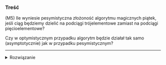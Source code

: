 ### Treść
(M5)
Ile wyniesie pesymistyczna złożoność algorytmu magicznych piątek, jeśli ciąg będziemy dzielić
na podciągi trójelementowe zamiast na podciągi pięcioelementowe? 

Czy w optymistycznym przypadku algorytm będzie działał tak samo (asymptotycznie) jak w przypadku pesymistycznym?

------
<details><summary>Rozwiązanie</summary>
<p>
    
Teza:
$T(n) = T(\frac{n}{3}) + T(\frac{2}{3}n) + O(n)$

d-d:

Pierwszy czynnik:
Procedura `Pseudomed` wywołuje procedurę `Select` w celu znalezienia mediany median w zbiorze wielkości $\frac{n}{3}$

Gdy ją znajdziemy(stan poniżej na rysunku, oczywiście te zbiory nie są posortowane, jedynie dla analizy podałem je w porządku od zbioru z najmniejszą medianą do takiego z najwiekszą) wywołujemy procedurę `Select` w zbiorze, w którym znajduje się nasz k-ty szukany element.

![](https://i.imgur.com/qMhWfiH.png)

oznaczmy medianę median jako `mm`, to jest ta wartość podświetlona na żółto na środku.

Jak widzimy na rysunku niebieski kolor oznacza wszystkie elementy mniejsze lub równe `mm`.
Żółty kolor oznacza liczby które mogą ale nie muszą być mniejsze równe `mm`.

Czerwony prostokąt zaznacza elementy, które z pewnością są większe od `mm`(o ile zbiór nie zawiera tych samych liczb).

Stąd w zbiorze elementów mniejszych równych `mm` w pesymistycznym przypadku(to znaczy k-ty element jest większy niż `mm`) znajdzie się najmniejsza możliwa liczba elementów. Dokładniej elementy w żółtych prostokątach nie zawierają elementów mniejszych równych `mm`.

Wtedy mamy $\frac{1}{2}*\frac{n}{3}$ zbiorów w których są elementy mniejsze równe `mm` oraz w tych zbiorach na pewno mamy 2 elementy mniejsze równe `mm`.
Stąd elementów mniejszych równych `mm` mamy  $\frac{1}{2}*\frac{n}{3}*2 = \frac{1}{3}n$

Jeśli w mniejszym podzbiorze jest $\frac{1}{3}n$ to w tym większym będzie co najwyżej $\frac{2}{3}n$ . To dowodzi wartości drugiego czynnika złożoności.

Stała liniowa czasu wynika z tego, że za każdym razem musimy wyliczyć medianę $\frac{n}{3}$ zbiorów, gdzie każdy z nich ma 3 elementów.

W przypadku optymistycznym będziemy mieli złożoność
 $T(n) = T(\frac{n}{3}) + T(\frac{1}{3}n) + O(n)$
</p>
    
